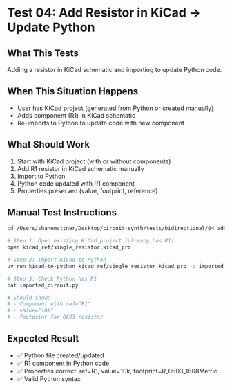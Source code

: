 # Test 04: Add Resistor in KiCad → Update Python

## What This Tests

Adding a resistor in KiCad schematic and importing to update Python code.

## When This Situation Happens

- User has KiCad project (generated from Python or created manually)
- Adds component (R1) in KiCad schematic
- Re-imports to Python to update code with new component

## What Should Work

1. Start with KiCad project (with or without components)
2. Add R1 resistor in KiCad schematic manually
3. Import to Python
4. Python code updated with R1 component
5. Properties preserved (value, footprint, reference)

## Manual Test Instructions

```bash
cd /Users/shanemattner/Desktop/circuit-synth/tests/bidirectional/04_add_resistor_kicad_to_python

# Step 1: Open existing KiCad project (already has R1)
open kicad_ref/single_resistor.kicad_pro

# Step 2: Import KiCad to Python
uv run kicad-to-python kicad_ref/single_resistor.kicad_pro -o imported_circuit.py

# Step 3: Check Python has R1
cat imported_circuit.py

# Should show:
# - Component with ref="R1"
# - value="10k"
# - footprint for 0603 resistor
```

## Expected Result

- ✅ Python file created/updated
- ✅ R1 component in Python code
- ✅ Properties correct: ref=R1, value=10k, footprint=R_0603_1608Metric
- ✅ Valid Python syntax
